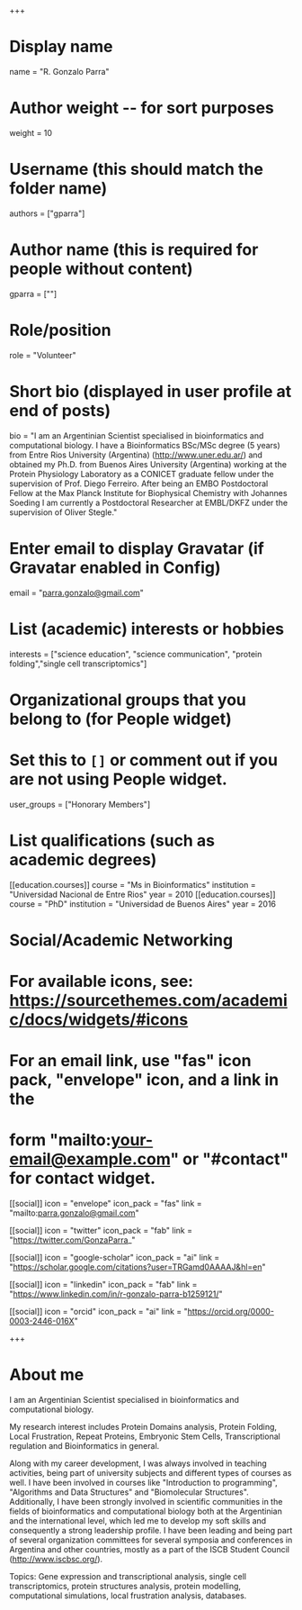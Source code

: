 +++
# Display name
name = "R. Gonzalo Parra"

# Author weight -- for sort purposes
weight = 10

# Username (this should match the folder name)
authors = ["gparra"]

# Author name (this is required for people without content)
gparra = [""]

# Role/position
role = "Volunteer"

# Short bio (displayed in user profile at end of posts)
bio = "I am an Argentinian Scientist specialised in bioinformatics and computational biology. I have a Bioinformatics BSc/MSc degree (5 years) from Entre Rios University (Argentina) (http://www.uner.edu.ar/) and obtained my Ph.D. from Buenos Aires University (Argentina) working at the Protein Physiology Laboratory as a CONICET graduate fellow under the supervision of Prof. Diego Ferreiro. After being an EMBO Postdoctoral Fellow at the Max Planck Institute for Biophysical Chemistry with Johannes Soeding I am currently a Postdoctoral Researcher at EMBL/DKFZ under the supervision of Oliver Stegle."

# Enter email to display Gravatar (if Gravatar enabled in Config)
email = "parra.gonzalo@gmail.com"

# List (academic) interests or hobbies
interests = ["science education", "science communication", "protein folding","single cell transcriptomics"]

# Organizational groups that you belong to (for People widget)
#   Set this to `[]` or comment out if you are not using People widget.
user_groups = ["Honorary Members"]

# List qualifications (such as academic degrees)
[[education.courses]]
  course = "Ms in Bioinformatics"
  institution = "Universidad Nacional de Entre Rios"
  year = 2010
[[education.courses]]
  course = "PhD"
  institution = "Universidad de Buenos Aires"
  year = 2016

# Social/Academic Networking
# For available icons, see: https://sourcethemes.com/academic/docs/widgets/#icons
#   For an email link, use "fas" icon pack, "envelope" icon, and a link in the
#   form "mailto:your-email@example.com" or "#contact" for contact widget.

[[social]]
  icon = "envelope"
  icon_pack = "fas"
  link = "mailto:parra.gonzalo@gmail.com"

[[social]]
  icon = "twitter"
  icon_pack = "fab"
  link = "https://twitter.com/GonzaParra_"

[[social]]
  icon = "google-scholar"
  icon_pack = "ai"
  link = "https://scholar.google.com/citations?user=TRGamd0AAAAJ&hl=en"

[[social]]
  icon = "linkedin"
  icon_pack = "fab"
  link = "https://www.linkedin.com/in/r-gonzalo-parra-b1259121/"

[[social]]
  icon = "orcid"
  icon_pack = "ai"
  link = "https://orcid.org/0000-0003-2446-016X"

+++

# About me 

I am an Argentinian Scientist specialised in bioinformatics and computational biology. 

My research interest includes Protein Domains analysis, Protein Folding, Local Frustration, Repeat Proteins, Embryonic Stem Cells, Transcriptional regulation and Bioinformatics in general.

Along with my career development, I was always involved in teaching activities, being part of university subjects and different types of courses as well. I have been involved in courses like "Introduction to programming", "Algorithms and Data Structures" and "Biomolecular Structures". Additionally, I have been strongly involved in scientific communities in the fields of bioinformatics and computational biology both at the Argentinian and the international level, which led me to develop my soft skills and consequently a strong leadership profile. I have been leading and being part of several organization committees for several symposia and conferences in Argentina and other countries, mostly as a part of the ISCB Student Council (http://www.iscbsc.org/).

Topics: Gene expression and transcriptional analysis, single cell transcriptomics, protein structures analysis, protein modelling, computational simulations, local frustration analysis, databases.
